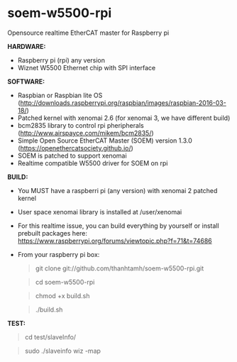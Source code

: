 # soem-w5500-rpi
Opensource realtime EtherCAT master for Raspberry pi 

**HARDWARE:**
+ Raspberry pi (rpi) any version
+ Wiznet W5500 Ethernet chip with SPI interface

**SOFTWARE:**
+ Raspbian or Raspbian lite OS (http://downloads.raspberrypi.org/raspbian/images/raspbian-2016-03-18/)
+ Patched kernel with xenomai 2.6 (for xenomai 3, we have different build) 
+ bcm2835 library to control rpi pheripherals (http://www.airspayce.com/mikem/bcm2835/) 
+ Simple Open Source EtherCAT Master (SOEM) version 1.3.0 (https://openethercatsociety.github.io/)
+ SOEM is patched to support xenomai
+ Realtime compatible W5500 driver for SOEM on rpi 

**BUILD:**
* You MUST have a raspberri pi (any version) with xenomai 2 patched kernel
* User space xenomai library is installed at /user/xenomai
* For this realtime issue, you can build everything by yourself or install prebuilt packages here: https://www.raspberrypi.org/forums/viewtopic.php?f=71&t=74686
* From your raspberry pi box:

	> git clone git://github.com/thanhtamh/soem-w5500-rpi.git
	
	> cd soem-w5500-rpi
	
	> chmod +x build.sh
	
	> ./build.sh
	  
**TEST:**

> cd test/slaveInfo/

> sudo ./slaveinfo wiz -map

